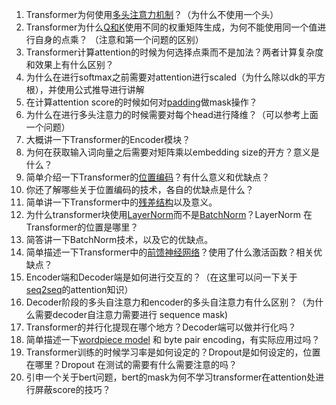 1. Transformer为何使用[多头注意力机制](https://zhida.zhihu.com/search?content_id=121167399&content_type=Article&match_order=1&q=多头注意力机制&zhida_source=entity)？（为什么不使用一个头）
2. Transformer为什么[Q和K](https://zhida.zhihu.com/search?content_id=121167399&content_type=Article&match_order=1&q=Q和K&zhida_source=entity)使用不同的权重矩阵生成，为何不能使用同一个值进行自身的点乘？ （注意和第一个问题的区别）
3. Transformer计算attention的时候为何选择点乘而不是加法？两者计算复杂度和效果上有什么区别？
4. 为什么在进行softmax之前需要对attention进行scaled（为什么除以dk的平方根），并使用公式推导进行讲解
5. 在计算attention score的时候如何对[padding](https://zhida.zhihu.com/search?content_id=121167399&content_type=Article&match_order=1&q=padding&zhida_source=entity)做mask操作？
6. 为什么在进行多头注意力的时候需要对每个head进行降维？（可以参考上面一个问题）
7. 大概讲一下Transformer的Encoder模块？
8. 为何在获取输入词向量之后需要对矩阵乘以embedding size的开方？意义是什么？
9. 简单介绍一下Transformer的[位置编码](https://zhida.zhihu.com/search?content_id=121167399&content_type=Article&match_order=1&q=位置编码&zhida_source=entity)？有什么意义和优缺点？
10. 你还了解哪些关于位置编码的技术，各自的优缺点是什么？
11. 简单讲一下Transformer中的[残差结构](https://zhida.zhihu.com/search?content_id=121167399&content_type=Article&match_order=1&q=残差结构&zhida_source=entity)以及意义。
12. 为什么transformer块使用[LayerNorm](https://zhida.zhihu.com/search?content_id=121167399&content_type=Article&match_order=1&q=LayerNorm&zhida_source=entity)而不是[BatchNorm](https://zhida.zhihu.com/search?content_id=121167399&content_type=Article&match_order=1&q=BatchNorm&zhida_source=entity)？LayerNorm 在Transformer的位置是哪里？
13. 简答讲一下BatchNorm技术，以及它的优缺点。
14. 简单描述一下Transformer中的[前馈神经网络](https://zhida.zhihu.com/search?content_id=121167399&content_type=Article&match_order=1&q=前馈神经网络&zhida_source=entity)？使用了什么激活函数？相关优缺点？
15. Encoder端和Decoder端是如何进行交互的？（在这里可以问一下关于[seq2seq](https://zhida.zhihu.com/search?content_id=121167399&content_type=Article&match_order=1&q=seq2seq&zhida_source=entity)的attention知识）
16. Decoder阶段的多头自注意力和encoder的多头自注意力有什么区别？（为什么需要decoder自注意力需要进行 sequence mask)
17. Transformer的并行化提现在哪个地方？Decoder端可以做并行化吗？
18. 简单描述一下[wordpiece model](https://zhida.zhihu.com/search?content_id=121167399&content_type=Article&match_order=1&q=wordpiece+model&zhida_source=entity) 和 byte pair encoding，有实际应用过吗？
19. Transformer训练的时候学习率是如何设定的？Dropout是如何设定的，位置在哪里？Dropout 在测试的需要有什么需要注意的吗？
20. 引申一个关于bert问题，bert的mask为何不学习transformer在attention处进行屏蔽score的技巧？